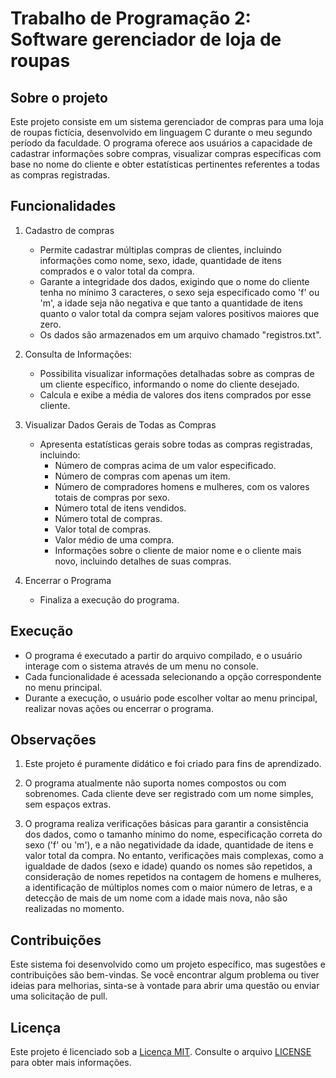 # Trabalho de Programação 2: Software gerenciador de loja de roupas

## Sobre o projeto
Este projeto consiste em um sistema gerenciador de compras para uma loja de roupas fictícia, desenvolvido em linguagem C durante o meu segundo período da faculdade. O programa oferece aos usuários a capacidade de cadastrar informações sobre compras, visualizar compras específicas com base no nome do cliente e obter estatísticas pertinentes referentes a todas as compras registradas.

## Funcionalidades

1. Cadastro de compras
    * Permite cadastrar múltiplas compras de clientes, incluindo informações como nome, sexo, idade, quantidade de itens comprados e o valor total da compra.
    * Garante a integridade dos dados, exigindo que o nome do cliente tenha no mínimo 3 caracteres, o sexo seja especificado como 'f' ou 'm', a idade seja não negativa e que tanto a quantidade de itens quanto o valor total da compra sejam valores positivos maiores que zero.
    * Os dados são armazenados em um arquivo chamado "registros.txt".

2. Consulta de Informações:
    * Possibilita visualizar informações detalhadas sobre as compras de um cliente específico, informando o nome do cliente desejado.
    * Calcula e exibe a média de valores dos itens comprados por esse cliente.

3. Visualizar Dados Gerais de Todas as Compras
    * Apresenta estatísticas gerais sobre todas as compras registradas, incluindo:
        * Número de compras acima de um valor especificado.
        * Número de compras com apenas um item.
        * Número de compradores homens e mulheres, com os valores totais de compras por sexo.
        * Número total de itens vendidos.
        * Número total de compras.
        * Valor total de compras.
        * Valor médio de uma compra.
        * Informações sobre o cliente de maior nome e o cliente mais novo, incluindo detalhes de suas compras.

4. Encerrar o Programa
    * Finaliza a execução do programa.

## Execução
* O programa é executado a partir do arquivo compilado, e o usuário interage com o sistema através de um menu no console.
* Cada funcionalidade é acessada selecionando a opção correspondente no menu principal.
* Durante a execução, o usuário pode escolher voltar ao menu principal, realizar novas ações ou encerrar o programa.

## Observações
1. Este projeto é puramente didático e foi criado para fins de aprendizado.

2. O programa atualmente não suporta nomes compostos ou com sobrenomes. Cada cliente deve ser registrado com um nome simples, sem espaços extras.

3. O programa realiza verificações básicas para garantir a consistência dos dados, como o tamanho mínimo do nome, especificação correta do sexo ('f' ou 'm'), e a não negatividade da idade, quantidade de itens e valor total da compra. No entanto, verificações mais complexas, como a igualdade de dados (sexo e idade) quando os nomes são repetidos, a consideração de nomes repetidos na contagem de homens e mulheres, a identificação de múltiplos nomes com o maior número de letras, e a detecção de mais de um nome com a idade mais nova, não são realizadas no momento.

## Contribuições
Este sistema foi desenvolvido como um projeto específico, mas sugestões e contribuições são bem-vindas. Se você encontrar algum problema ou tiver ideias para melhorias, sinta-se à vontade para abrir uma questão ou enviar uma solicitação de pull.

## Licença
Este projeto é licenciado sob a [Licença MIT](./LICENSE). Consulte o arquivo [LICENSE](./LICENSE) para obter mais informações.